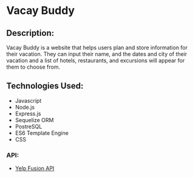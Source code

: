 # Vacay Buddy

## Description:
Vacay Buddy is a website that helps users plan and store information for their vacation. They can input their name, and the dates and city of their vacation and a list of hotels, restaurants, and excursions will appear for them to choose from. 

## Technologies Used:

- Javascript
- Node.js
- Express.js
- Sequelize ORM
- PostreSQL
- ES6 Template Engine
- CSS

### API:

- [Yelp Fusion API](https://www.yelp.com/developers/documentation/v3)

